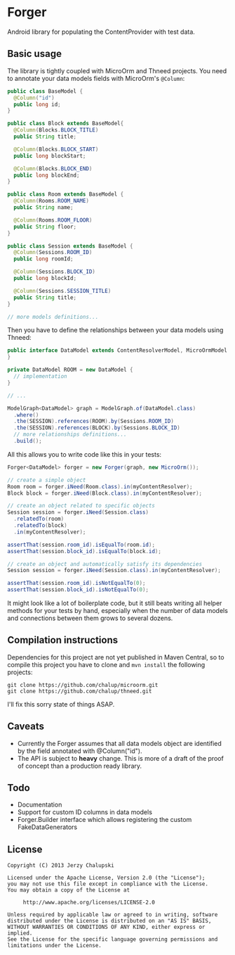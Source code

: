 Forger
======

Android library for populating the ContentProvider with test data.

Basic usage
-----------

The library is tightly coupled with MicroOrm and Thneed projects. You need to annotate your data models fields with MicroOrm's `@Column`:
```java
public class BaseModel {
  @Column("id")
  public long id;
}

public class Block extends BaseModel{
  @Column(Blocks.BLOCK_TITLE)
  public String title;

  @Column(Blocks.BLOCK_START)
  public long blockStart;

  @Column(Blocks.BLOCK_END)
  public long blockEnd;
}

public class Room extends BaseModel {
  @Column(Rooms.ROOM_NAME)
  public String name;

  @Column(Rooms.ROOM_FLOOR)
  public String floor;
}

public class Session extends BaseModel {
  @Column(Sessions.ROOM_ID)
  public long roomId;

  @Column(Sessions.BLOCK_ID)
  public long blockId;

  @Column(Sessions.SESSION_TITLE)
  public String title;
}

// more models definitions...
```

Then you have to define the relationships between your data models using Thneed:
```java
public interface DataModel extends ContentResolverModel, MicroOrmModel {
}

private DataModel ROOM = new DataModel {
  // implementation
}

// ...

ModelGraph<DataModel> graph = ModelGraph.of(DataModel.class)
  .where()
  .the(SESSION).references(ROOM).by(Sessions.ROOM_ID)
  .the(SESSION).references(BLOCK).by(Sessions.BLOCK_ID)
  // more relationships definitions...
  .build();
```

All this allows you to write code like this in your tests:
```java
Forger<DataModel> forger = new Forger(graph, new MicroOrm());

// create a simple object
Room room = forger.iNeed(Room.class).in(myContentResolver);
Block block = forger.iNeed(Block.class).in(myContentResolver);

// create an object related to specific objects
Session session = forger.iNeed(Session.class)
  .relatedTo(room)
  .relatedTo(block)
  .in(myContentResolver);

assertThat(session.room_id).isEqualTo(room.id);
assertThat(session.block_id).isEqualTo(block.id);

// create an object and automatically satisfy its dependencies
Session session = forger.iNeed(Session.class).in(myContentResolver);

assertThat(session.room_id).isNotEqualTo(0);
assertThat(session.block_id).isNotEqualTo(0);
```

It might look like a lot of boilerplate code, but it still beats writing all helper methods for your tests by hand, especially when the number of data models and connections between them grows to several dozens.

Compilation instructions
------------------------

Dependencies for this project are not yet published in Maven Central, so to compile this project you have to clone and `mvn install` the following projects:

    git clone https://github.com/chalup/microorm.git
    git clone https://github.com/chalup/thneed.git

I'll fix this sorry state of things ASAP.

Caveats
-------

* Currently the Forger assumes that all data models object are identified by the field annotated with @Column("id").
* The API is subject to **heavy** change. This is more of a draft of the proof of concept than a production ready library.

Todo
----

* Documentation
* Support for custom ID columns in data models
* Forger.Builder interface which allows registering the custom FakeDataGenerators

License
-------

    Copyright (C) 2013 Jerzy Chalupski

    Licensed under the Apache License, Version 2.0 (the "License");
    you may not use this file except in compliance with the License.
    You may obtain a copy of the License at

         http://www.apache.org/licenses/LICENSE-2.0

    Unless required by applicable law or agreed to in writing, software
    distributed under the License is distributed on an "AS IS" BASIS,
    WITHOUT WARRANTIES OR CONDITIONS OF ANY KIND, either express or implied.
    See the License for the specific language governing permissions and
    limitations under the License. 
